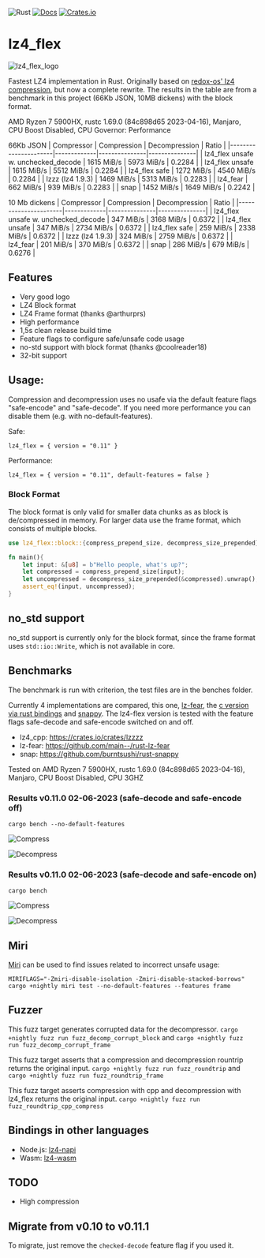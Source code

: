 ![Rust](https://github.com/PSeitz/lz4_flex/workflows/Rust/badge.svg)
[![Docs](https://docs.rs/lz4_flex/badge.svg)](https://docs.rs/crate/lz4_flex/)
[![Crates.io](https://img.shields.io/crates/v/lz4_flex.svg)](https://crates.io/crates/lz4_flex)

# lz4_flex

![lz4_flex_logo](https://raw.githubusercontent.com/PSeitz/lz4_flex/master/logo.jpg)

Fastest LZ4 implementation in Rust. Originally based on [redox-os' lz4 compression](https://crates.io/crates/lz4-compress), but now a complete rewrite.
The results in the table are from a benchmark in this project (66Kb JSON, 10MB dickens) with the block format. 

AMD Ryzen 7 5900HX, rustc 1.69.0 (84c898d65 2023-04-16), Manjaro, CPU Boost Disabled, CPU Governor: Performance

66Kb JSON
|    Compressor        | Compression | Decompression | Ratio		 |
|----------------------|-------------|---------------|---------------|
| lz4_flex unsafe w. unchecked_decode  | 1615 MiB/s   | 5973 MiB/s    | 0.2284   	 |
| lz4_flex unsafe | 1615 MiB/s   | 5512 MiB/s    | 0.2284   	 |
| lz4_flex safe        | 1272 MiB/s   | 4540 MiB/s    | 0.2284   	 |
| lzzz (lz4 1.9.3)     | 1469 MiB/s   | 5313 MiB/s    | 0.2283   	 |
| lz4_fear             | 662 MiB/s   | 939 MiB/s     | 0.2283	     |
| snap                 | 1452 MiB/s   | 1649 MiB/s     | 0.2242      |

10 Mb dickens
|    Compressor        | Compression | Decompression | Ratio		 |
|----------------------|-------------|---------------|---------------|
| lz4_flex unsafe w. unchecked_decode       | 347 MiB/s   | 3168 MiB/s    |  0.6372  	 |
| lz4_flex unsafe      | 347 MiB/s   | 2734 MiB/s    |  0.6372  	 |
| lz4_flex safe        | 259 MiB/s   | 2338 MiB/s    | 0.6372 |
| lzzz (lz4 1.9.3)     | 324 MiB/s | 2759 MiB/s    | 0.6372 |
| lz4_fear             | 201 MiB/s   | 370 MiB/s     | 0.6372 |
| snap                 | 286 MiB/s   | 679 MiB/s     | 0.6276 |

## Features
- Very good logo
- LZ4 Block format
- LZ4 Frame format (thanks @arthurprs)
- High performance
- 1,5s clean release build time
- Feature flags to configure safe/unsafe code usage
- no-std support with block format (thanks @coolreader18)
- 32-bit support

## Usage: 
Compression and decompression uses no usafe via the default feature flags "safe-encode" and "safe-decode". If you need more performance you can disable them (e.g. with no-default-features).

Safe:
```
lz4_flex = { version = "0.11" }
```

Performance:
```
lz4_flex = { version = "0.11", default-features = false }
```

### Block Format
The block format is only valid for smaller data chunks as as block is de/compressed in memory.
For larger data use the frame format, which consists of multiple blocks.

```rust
use lz4_flex::block::{compress_prepend_size, decompress_size_prepended};

fn main(){
    let input: &[u8] = b"Hello people, what's up?";
    let compressed = compress_prepend_size(input);
    let uncompressed = decompress_size_prepended(&compressed).unwrap();
    assert_eq!(input, uncompressed);
}
```


## no_std support

no_std support is currently only for the block format, since the frame format uses `std::io::Write`, which is not available in core.

## Benchmarks
The benchmark is run with criterion, the test files are in the benches folder.

Currently 4 implementations are compared, this one, [lz-fear](https://github.com/main--/rust-lz-fear), the [c version via rust bindings](https://crates.io/crates/lzzzz) and [snappy](https://github.com/burntsushi/rust-snappy). 
The lz4-flex version is tested with the feature flags safe-decode and safe-encode switched on and off.

- lz4_cpp: https://crates.io/crates/lzzzz
- lz-fear: https://github.com/main--/rust-lz-fear
- snap: https://github.com/burntsushi/rust-snappy 

Tested on AMD Ryzen 7 5900HX, rustc 1.69.0 (84c898d65 2023-04-16), Manjaro, CPU Boost Disabled, CPU 3GHZ

### Results v0.11.0 02-06-2023 (safe-decode and safe-encode off)
`cargo bench --no-default-features`

![Compress](./compress_bench.svg)

![Decompress](./decompress_bench.svg)

### Results v0.11.0 02-06-2023 (safe-decode and safe-encode on)
`cargo bench`

![Compress](./compress_bench_safe.svg)

![Decompress](./decompress_bench_safe.svg)

## Miri

[Miri](https://github.com/rust-lang/miri) can be used to find issues related to incorrect unsafe usage:

`MIRIFLAGS="-Zmiri-disable-isolation -Zmiri-disable-stacked-borrows" cargo +nightly miri test --no-default-features --features frame`

## Fuzzer
This fuzz target generates corrupted data for the decompressor. 
`cargo +nightly fuzz run fuzz_decomp_corrupt_block` and `cargo +nightly fuzz run fuzz_decomp_corrupt_frame`

This fuzz target asserts that a compression and decompression rountrip returns the original input.
`cargo +nightly fuzz run fuzz_roundtrip` and `cargo +nightly fuzz run fuzz_roundtrip_frame`

This fuzz target asserts compression with cpp and decompression with lz4_flex returns the original input.
`cargo +nightly fuzz run fuzz_roundtrip_cpp_compress`

## Bindings in other languages
 - Node.js: [lz4-napi](https://github.com/antoniomuso/lz4-napi) 
 - Wasm: [lz4-wasm](https://github.com/PSeitz/lz4-wasm)

## TODO
- High compression

## Migrate from v0.10 to v0.11.1
To migrate, just remove the `checked-decode` feature flag if you used it.


